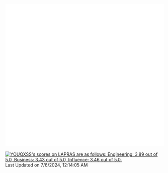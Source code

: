 ![Metrics](/github-metrics.svg)

<!--START_SECTION:lapras-card-->
<p ><a href="https://lapras.com/public/YOUQXSS" target="_blank" rel="noopener noreferrer"><img alt="YOUQXSS's scores on LAPRAS are as follows: Engineering: 3.89 out of 5.0, Business: 3.43 out of 5.0, Influence: 3.46 out of 5.0." src="https://lapras-card-generator.vercel.app/api/svg?e=3.89&b=3.43&i=3.46&b1=%23004736&b2=%2300bf8f&i1=%23007b5c&i2=%2300bf8f&l=en" width="400" ></a>  
Last Updated on 7/6/2024, 12:14:05 AM</p>
<!--END_SECTION:lapras-card-->
